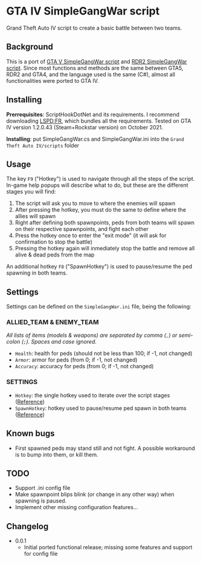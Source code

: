# GTA IV SimpleGangWar script

Grand Theft Auto IV script to create a basic battle between two teams.

## Background

This is a port of [GTA V SimpleGangWar script](https://github.com/David-Lor/GTAV-SimpleGangWar) and [RDR2 SimpleGangWar script](https://github.com/David-Lor/RDR2-SimpleGangWar). Since most functions and methods are the same between GTA5, RDR2 and GTA4, and the language used is the same (C#), almost all functionalities were ported to GTA IV.

## Installing

**Prerrequisites**: ScriptHookDotNet and its requirements. I recommend downloading [LSPD:FR](https://www.lcpdfr.com/downloads/gta4mods/g17media/4607-lcpd-first-response-legacy-edition/), which bundles all the requirements. Tested on GTA IV version 1.2.0.43 (Steam+Rockstar version) on October 2021.

**Installing**: put SimpleGangWar.cs and SimpleGangWar.ini into the `Grand Theft Auto IV/scripts` folder

## Usage

The key `F9` ("Hotkey") is used to navigate through all the steps of the script. In-game help popups will describe what to do, but these are the different stages you will find:

1. The script will ask you to move to where the enemies will spawn
2. After pressing the hotkey, you must do the same to define where the allies will spawn
3. Right after defining both spawnpoints, peds from both teams will spawn on their respective spawnpoints, and fight each other
4. Press the hotkey once to enter the "exit mode" (it will ask for confirmation to stop the battle)
5. Pressing the hotkey again will inmediately stop the battle and remove all alive & dead peds from the map

An additional hotkey `F8` ("SpawnHotkey") is used to pause/resume the ped spawning in both teams.

## Settings

Settings can be defined on the `SimpleGangWar.ini` file, being the following:

### ALLIED_TEAM & ENEMY_TEAM

_All lists of items (models & weapons) are separated by comma (`,`) or semi-colon (`;`). Spaces and case ignored._

- `Health`: health for peds (should not be less than 100; if -1, not changed)
- `Armor`: armor for peds (from 0; if -1, not changed)
- `Accuracy`: accuracy for peds (from 0; if -1, not changed)

### SETTINGS

- `Hotkey`: the single hotkey used to iterate over the script stages ([Reference](https://docs.microsoft.com/en-us/dotnet/api/system.windows.input.key?view=netcore-3.1#fields))
- `SpawnHotkey`: hotkey used to pause/resume ped spawn in both teams ([Reference](https://docs.microsoft.com/en-us/dotnet/api/system.windows.input.key?view=netcore-3.1#fields))

## Known bugs

- First spawned peds may stand still and not fight. A possible workaround is to bump into them, or kill them.

## TODO

- Support .ini config file
- Make spawnpoint blips blink (or change in any other way) when spawning is paused.
- Implement other missing configuration features...

## Changelog

- 0.0.1
  - Initial ported functional release; missing some features and support for config file
